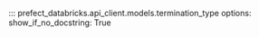 ::: prefect_databricks.api_client.models.termination_type
    options:
      show_if_no_docstring: True
